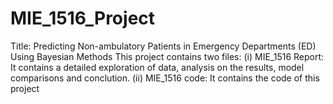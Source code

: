 # MIE_1516_Project
Title: Predicting Non-ambulatory Patients in Emergency Departments (ED) Using Bayesian Methods
This project contains two files:
(i) MIE_1516 Report: It contains a detailed exploration of data, analysis on the results, model comparisons and conclution.
(ii) MIE_1516 code: It contains the code of this project
